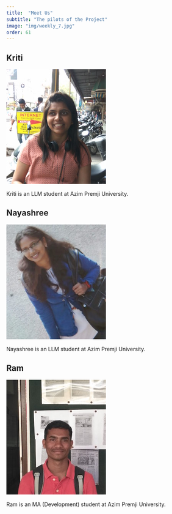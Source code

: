 ```yaml
---
title:  "Meet Us"
subtitle: "The pilots of the Project"
image: "img/weekly_7.jpg"
order: 61
---
```


## Kriti

<img src='img/authors/kriti.jpg'>

Kriti is an LLM student at Azim Premji University.

## Nayashree

<img src='img/authors/nayashree.jpg'>

Nayashree is an LLM student at Azim Premji University.

## Ram

<img src='img/authors/ram.jpg'>

Ram is an MA (Development) student at Azim Premji University.
